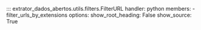 ::: extrator_dados_abertos.utils.filters.FilterURL
    handler: python
    members:
        - filter_urls_by_extensions
    options:
        show_root_heading: False
        show_source: True